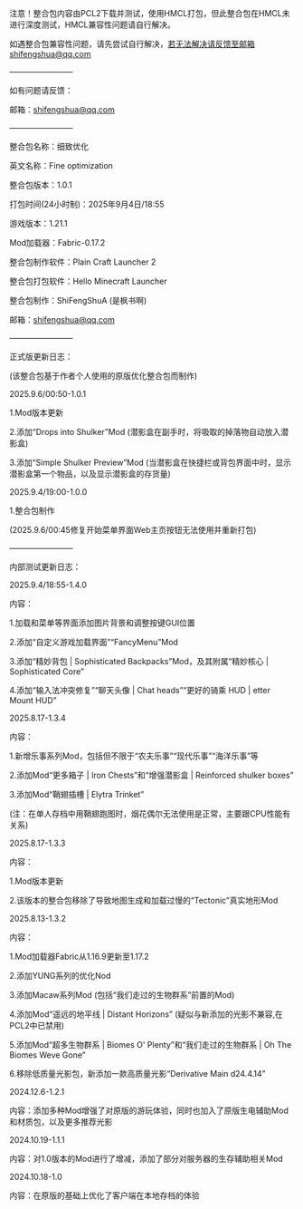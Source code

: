 注意！整合包内容由PCL2下载并测试，使用HMCL打包，但此整合包在HMCL未进行深度测试，HMCL兼容性问题请自行解决。

如遇整合包兼容性问题，请先尝试自行解决，若无法解决请反馈至邮箱shifengshua@qq.com

————————

如有问题请反馈： 

邮箱：shifengshua@qq.com

————————

整合包名称：细致优化

英文名称：Fine optimization

整合包版本：1.0.1

打包时间(24小时制)：2025年9月4日/18:55

游戏版本：1.21.1

Mod加载器：Fabric-0.17.2

整合包制作软件：Plain Craft Launcher 2

整合包打包软件：Hello Minecraft Launcher

整合包制作：ShiFengShuA (是枫书啊)

邮箱：shifengshua@qq.com

————————

正式版更新日志：

(该整合包基于作者个人使用的原版优化整合包而制作)

2025.9.6/00:50-1.0.1

1.Mod版本更新

2.添加“Drops into Shulker”Mod (潜影盒在副手时，将吸取的掉落物自动放入潜影盒)

3.添加“Simple Shulker Preview”Mod (当潜影盒在快捷栏或背包界面中时，显示潜影盒第一个物品，以及显示潜影盒的存货量)


2025.9.4/19:00-1.0.0

1.整合包制作

(2025.9.6/00:45修复开始菜单界面Web主页按钮无法使用并重新打包)


————————


内部测试更新日志：


2025.9.4/18:55-1.4.0

内容：

1.加载和菜单等界面添加图片背景和调整按键GUI位置

2.添加“自定义游戏加载界面”“FancyMenu”Mod

3.添加“精妙背包 | Sophisticated Backpacks”Mod，及其附属“精妙核心 | Sophisticated Core”

4.添加“输入法冲突修复”“聊天头像 | Chat heads”“更好的骑乘 HUD |  etter Mount HUD”


2025.8.17-1.3.4

内容：

1.新增乐事系列Mod，包括但不限于“农夫乐事”“现代乐事”“海洋乐事”等

2.添加Mod“更多箱子 | Iron Chests”和“增强潜影盒 | Reinforced shulker boxes”

3.添加Mod“鞘翅插槽 | Elytra Trinket”

(注：在单人存档中用鞘翅跑图时，烟花偶尔无法使用是正常，主要跟CPU性能有关系)


2025.8.17-1.3.3

内容：

1.Mod版本更新

2.该版本的整合包移除了导致地图生成和加载过慢的“Tectonic”真实地形Mod


2025.8.13-1.3.2

内容：

1.Mod加载器Fabric从1.16.9更新至1.17.2

2.添加YUNG系列的优化Nod

3.添加Macaw系列Mod (包括“我们走过的生物群系”前置的Mod)

4.添加Mod“遥远的地平线 | Distant Horizons” (疑似与新添加的光影不兼容,在PCL2中已禁用)

5.添加Mod“超多生物群系 | Biomes O' Plenty”和“我们走过的生物群系 | Oh The Biomes Weve Gone”

6.移除低质量光影包，新添加一款高质量光影“Derivative Main d24.4.14”


2024.12.6-1.2.1

内容：添加多种Mod增强了对原版的游玩体验，同时也加入了原版生电辅助Mod和材质包，以及更多推荐光影


2024.10.19-1.1.1

内容：对1.0版本的Mod进行了增减，添加了部分对服务器的生存辅助相关Mod


2024.10.18-1.0

内容：在原版的基础上优化了客户端在本地存档的体验
